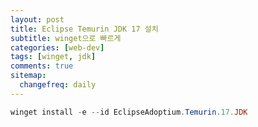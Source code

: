 ```yaml
---
layout: post
title: Eclipse Temurin JDK 17 설치
subtitle: winget으로 빠르게
categories: [web-dev]
tags: [winget, jdk]
comments: true
sitemap:
  changefreq: daily
---
```


```powershell
winget install -e --id EclipseAdoptium.Temurin.17.JDK
```
